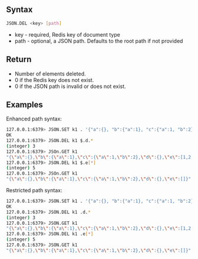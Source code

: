 ## Syntax

```bash
JSON.DEL <key> [path]
```

* key - required, Redis key of document type
* path - optional, a JSON path. Defaults to the root path if not provided

## Return

* Number of elements deleted.
* 0 if the Redis key does not exist.
* 0 if the JSON path is invalid or does not exist.

## Examples

Enhanced path syntax:

```bash
127.0.0.1:6379> JSON.SET k1 . '{"a":{}, "b":{"a":1}, "c":{"a":1, "b":2}, "d":{"a":1, "b":2, "c":3}, "e": [1,2,3,4,5]}'
OK
127.0.0.1:6379> JSON.DEL k1 $.d.*
(integer) 3
127.0.0.1:6379> JSOn.GET k1
"{\"a\":{},\"b\":{\"a\":1},\"c\":{\"a\":1,\"b\":2},\"d\":{},\"e\":[1,2,3,4,5]}"
127.0.0.1:6379> JSON.DEL k1 $.e[*]
(integer) 5
127.0.0.1:6379> JSOn.GET k1
"{\"a\":{},\"b\":{\"a\":1},\"c\":{\"a\":1,\"b\":2},\"d\":{},\"e\":[]}"
```

Restricted path syntax:

```bash
127.0.0.1:6379> JSON.SET k1 . '{"a":{}, "b":{"a":1}, "c":{"a":1, "b":2}, "d":{"a":1, "b":2, "c":3}, "e": [1,2,3,4,5]}'
OK
127.0.0.1:6379> JSON.DEL k1 .d.*
(integer) 3
127.0.0.1:6379> JSON.GET k1
"{\"a\":{},\"b\":{\"a\":1},\"c\":{\"a\":1,\"b\":2},\"d\":{},\"e\":[1,2,3,4,5]}"
127.0.0.1:6379> JSON.DEL k1 .e[*]
(integer) 5
127.0.0.1:6379> JSON.GET k1
"{\"a\":{},\"b\":{\"a\":1},\"c\":{\"a\":1,\"b\":2},\"d\":{},\"e\":[]}"
```

